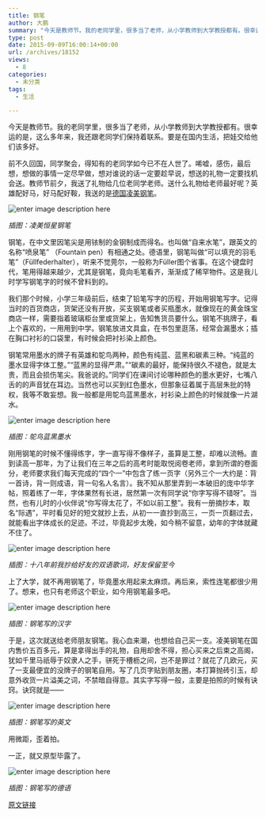 ```yaml
---
title: 钢笔
author: 大鹏
summary: "今天是教师节。我的老同学里，很多当了老师，从小学教师到大学教授都有。很幸运的是，这么多年来，我还跟老同学们保持着联系。要是在国内生活，把娃交给他们该多好。"
type: post
date: 2015-09-09T16:00:14+00:00
url: /archives/18152
views:
  - 8
categories:
  - 未分类
tags:
  - 生活

---
```

今天是教师节。我的老同学里，很多当了老师，从小学教师到大学教授都有。很幸运的是，这么多年来，我还跟老同学们保持着联系。要是在国内生活，把娃交给他们该多好。

前不久回国，同学聚会，得知有的老同学如今已不在人世了。唏嘘，感伤，最后想，想做的事情一定尽早做，想对谁说的话一定要趁早说，想送的礼物一定要找机会送。教师节前夕，我送了礼物给几位老同学老师。送什么礼物给老师最好呢？英雄配好马，好马配好鞍，我送的是[德国凌美钢笔][1]。

![enter image description here][2]

_插图：凌美恒星钢笔_

钢笔，在中文里因笔尖是用铱制的金钢制成而得名。也叫做“自来水笔”，跟英文的名称“喷泉笔” （Fountain pen）有相通之处。德语里，钢笔叫做“可以填充的羽毛笔”（Füllfederhalter），听来不觉莞尔，一般称为Füller图个省事。在这个键盘时代，笔用得越来越少，尤其是钢笔，竟向毛笔看齐，渐渐成了稀罕物件。这是我儿时学写钢笔字的时候不曾料到的。

我们那个时候，小学三年级前后，结束了铅笔写字的历程，开始用钢笔写字。记得当时的百货商店，货架还没有开放，买支钢笔或者买瓶墨水，就像现在的黄金珠宝商店一样，需要指着玻璃柜台里或货架上，告知售货员要什么。钢笔不挑牌子，看上个喜欢的，一用用到中学。钢笔放进文具盒，在书包里逛荡，经常会漏墨水；插在胸口衬衫的口袋里，有时候会把衬衫染上颜色。

钢笔常用墨水的牌子有英雄和鸵鸟两种，颜色有纯蓝、蓝黑和碳素三种。“纯蓝的墨水显得字体工整。”“蓝黑的显得严肃。”“碳素的最好，能保持很久不褪色，就是太贵，而且会损伤笔尖。我爸说的。”同学们在课间讨论哪种颜色的墨水更好，七嘴八舌的的声音犹在耳边。当然也可以买到红色墨水，但那象征着属于高层朱批的特权，我等不敢妄想。我一般都是用鸵鸟蓝黑墨水，衬衫染上颜色的时候就像一片湖水。

![enter image description here][3]

_插图：鸵鸟蓝黑墨水_

刚用钢笔的时候不懂得练字，字一直写得不像样子，虽算是工整，却难以流畅。直到读高一那年，为了让我们在三年之后的高考时能取悦阅卷老师，拿到所谓的卷面分，老师要求我们每天完成的“四个一”中包含了练一页字（另外三个一大约是：背一首诗，背一则成语，背一句名人名言）。我不知从那里弄到一本破旧的庞中华字帖，照着练了一年，字体果然有长进，居然第一次有同学说“你字写得不错呀”。当然，也有儿时的小伙伴说“你写得太花了，不如以前工整”。我有一册摘抄本，取名“际遇”，平时看见好的短文就抄上去，从初一一直抄到高三，一页一页翻过去，就能看出字体成长的足迹。不过，毕竟起步太晚，如今稍不留意，幼年的字体就藏不住了。

![enter image description here][4]

_插图：十八年前我抄给好友的双语歌词，好友保留至今_

上了大学，就不再用钢笔了，毕竟墨水用起来太麻烦。再后来，索性连笔都很少用了。想来，也只有老师这个职业，如今用钢笔最多吧。

![enter image description here][5]

_插图：钢笔写的汉字_

于是，这次就送给老师朋友钢笔。我心血来潮，也想给自己买一支。凌美钢笔在国内售价五百多元，算是拿得出手的礼物，自用却舍不得，担心买来之后束之高阁，犹如千里马祇辱于奴隶人之手，骈死于槽枥之间，岂不是罪过？就花了几欧元，买了一支最便宜的没牌子的钢笔自用。写了几页字贴到朋友圈，本打算抛砖引玉，却意外收货一片溢美之词，不禁暗自得意。其实字写得一般，主要是拍照的时候有诀窍。诀窍就是——

![enter image description here][6]

_插图：钢笔写的英文_

用微距，歪着拍。
  
一正，就又原型毕露了。

![enter image description here][7]

_插图：钢笔写的德语_

 [1]: http://pzhao.org/daigou/product/lamy-al-star-fullhalter-feder/
 [2]: http://pzhao.org/daigou/wp-content/uploads/2015/08/LAMY_028_LAMY_AL-star_ocaenblue_FH_ger.png
 [3]: http://img6.douban.com/lpic/s11161921.jpg
 [4]: http://pzhao.org/wp-content/uploads/2015/09/2015-09-10_1.jpg
 [5]: http://pzhao.org/wp-content/uploads/2015/09/2015-09-10_2.jpg
 [6]: http://pzhao.org/wp-content/uploads/2015/09/2015-09-10_3.jpg
 [7]: http://pzhao.org/wp-content/uploads/2015/09/2015-09-10_4.jpg

[原文链接](http://dapengde.com/archives/18152)


